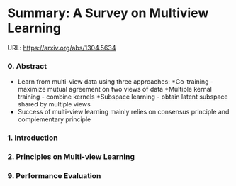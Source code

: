 # Summary: A Survey on Multiview Learning
URL: https://arxiv.org/abs/1304.5634
### 0. Abstract
* Learn from multi-view data using three approaches:
  *Co-training - maximize mutual agreement on two views of data
  *Multiple kernal training - combine kernels
  *Subspace learning - obtain latent subspace shared by multiple views
* Success of multi-view learning mainly relies on consensus principle and complementary principle
### 1. Introduction 
### 2. Principles on Multi-view Learning
### 9. Performance Evaluation
